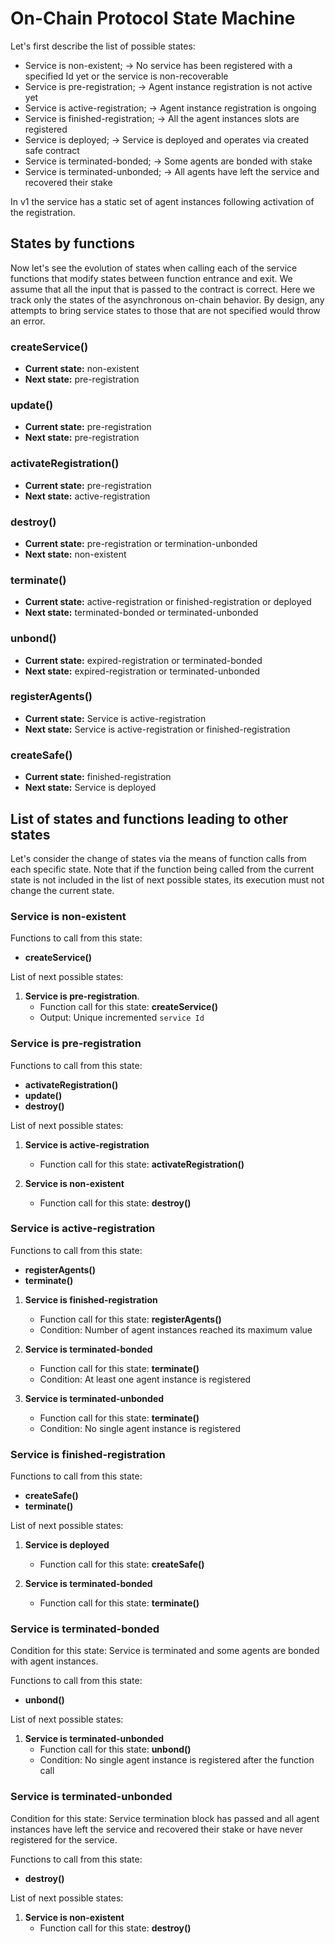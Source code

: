 # On-Chain Protocol State Machine
Let's first describe the list of possible states:
- Service is non-existent; -> No service has been registered with a specified Id yet or the service is non-recoverable
- Service is pre-registration; -> Agent instance registration is not active yet
- Service is active-registration; -> Agent instance registration is ongoing
- Service is finished-registration; -> All the agent instances slots are registered
- Service is deployed; -> Service is deployed and operates via created safe contract
- Service is terminated-bonded; -> Some agents are bonded with stake
- Service is terminated-unbonded; -> All agents have left the service and recovered their stake

In v1 the service has a static set of agent instances following activation of the registration.

## States by functions
Now let's see the evolution of states when calling each of the service functions that modify states between function
entrance and exit. We assume that all the input that is passed to the contract is correct. Here we track only the states
of the asynchronous on-chain behavior. By design, any attempts to bring service states to those that are not specified
would throw an error.

### createService()
- **Current state:** non-existent
- **Next state:** pre-registration

### update()
- **Current state:** pre-registration
- **Next state:** pre-registration

### activateRegistration()
- **Current state:** pre-registration
- **Next state:** active-registration

### destroy()
- **Current state:** pre-registration or termination-unbonded
- **Next state:** non-existent

### terminate()
- **Current state:** active-registration or finished-registration or deployed
- **Next state:** terminated-bonded or terminated-unbonded

### unbond()
- **Current state:** expired-registration or terminated-bonded
- **Next state:** expired-registration or terminated-unbonded
   
### registerAgents()
- **Current state:** Service is active-registration
- **Next state:** Service is active-registration or finished-registration
   
### createSafe()
- **Current state:** finished-registration
- **Next state:** Service is deployed

    
## List of states and functions leading to other states

Let's consider the change of states via the means of function calls from each specific state. Note that if the function
being called from the current state is not included in the list of next possible states, its execution must not change
the current state.

### Service is non-existent
Functions to call from this state:
   - **createService()**

List of next possible states:
1. **Service is pre-registration**.
   - Function call for this state: **createService()**
   - Output: Unique incremented `service Id`

### Service is pre-registration
Functions to call from this state:
  - **activateRegistration()**
  - **update()**
  - **destroy()**

List of next possible states:
1. **Service is active-registration**
   - Function call for this state: **activateRegistration()**


2. **Service is non-existent**
    - Function call for this state: **destroy()**

### Service is active-registration
Functions to call from this state:
  - **registerAgents()**
  - **terminate()**


1. **Service is finished-registration**
    - Function call for this state: **registerAgents()**
    - Condition: Number of agent instances reached its maximum value


2. **Service is terminated-bonded**
    - Function call for this state: **terminate()**
    - Condition: At least one agent instance is registered


3. **Service is terminated-unbonded**
    - Function call for this state: **terminate()**
    - Condition: No single agent instance is registered

### Service is finished-registration
Functions to call from this state:
  - **createSafe()**
  - **terminate()**


List of next possible states:
1. **Service is deployed**
    - Function call for this state: **createSafe()**


2. **Service is terminated-bonded**
    - Function call for this state: **terminate()**

### Service is terminated-bonded
Condition for this state: Service is terminated and some agents are bonded with agent instances.

Functions to call from this state:
  - **unbond()**


List of next possible states:
1. **Service is terminated-unbonded**
    - Function call for this state: **unbond()**
    - Condition: No single agent instance is registered after the function call

### Service is terminated-unbonded
Condition for this state: Service termination block has passed and all agent instances have left the service and recovered
their stake or have never registered for the service.

Functions to call from this state:
- **destroy()**

List of next possible states:
1. **Service is non-existent**
    - Function call for this state: **destroy()**


